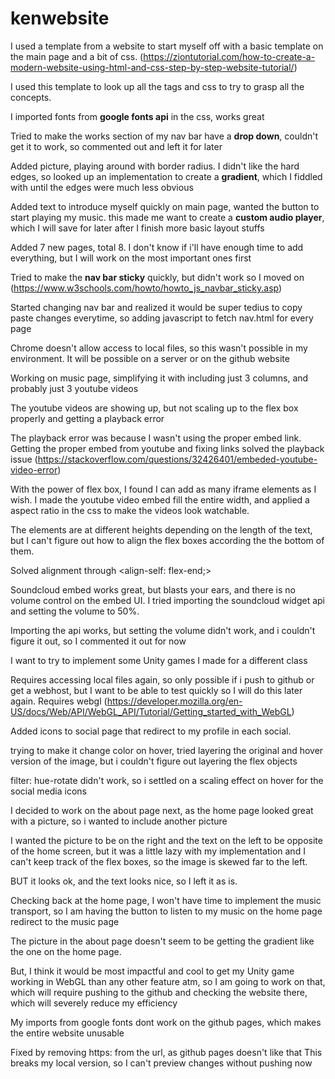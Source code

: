 # kenwebsite

I used a template from a website to start myself off with a basic template on the main page and a bit of css. (https://ziontutorial.com/how-to-create-a-modern-website-using-html-and-css-step-by-step-website-tutorial/)

I used this template to look up all the tags and css to try to grasp all the concepts.

I imported fonts from **google fonts api** in the css, works great

Tried to make the works section of my nav bar have a **drop down**, couldn't get it to work, so commented out and left it for later

Added picture, playing around with border radius. I didn't like the hard edges, so looked up an implementation to create a **gradient**, which I fiddled with until the edges were much less obvious

Added text to introduce myself quickly on main page, wanted the button to start playing my music. this made me want to create a **custom audio player**, which I will save for later after I finish more basic layout stuffs

Added 7 new pages, total 8. I don't know if i'll have enough time to add everything, but I will work on the most important ones first

Tried to make the **nav bar sticky** quickly, but didn't work so I moved on (https://www.w3schools.com/howto/howto_js_navbar_sticky.asp)

Started changing nav bar and realized it would be super tedius to copy paste changes everytime, so adding javascript to fetch nav.html for every page

Chrome doesn't allow access to local files, so this wasn't possible in my environment. It will be possible on a server or on the github website

Working on music page, simplifying it with including just 3 columns, and probably just 3 youtube videos

The youtube videos are showing up, but not scaling up to the flex box properly and getting a playback error

The playback error was because I wasn't using the proper embed link. Getting the proper embed from youtube and fixing links solved the playback issue (https://stackoverflow.com/questions/32426401/embeded-youtube-video-error)

With the power of flex box, I found I can add as many iframe elements as I wish. I made the youtube video embed fill the entire width, and applied a aspect ratio in the css to make the videos look watchable.

The elements are at different heights depending on the length of the text, but I can't figure out how to align the flex boxes according the the bottom of them.

Solved alignment through <align-self: flex-end;>

Soundcloud embed works great, but blasts your ears, and there is no volume control on the embed UI. I tried importing the soundcloud widget api and setting the volume to 50%.

Importing the api works, but setting the volume didn't work, and i couldn't figure it out, so I commented it out for now

I want to try to implement some Unity games I made for a different class

Requires accessing local files again, so only possible if i push to github or get a webhost, but I want to be able to test quickly so I will do this later again. Requires webgl (https://developer.mozilla.org/en-US/docs/Web/API/WebGL_API/Tutorial/Getting_started_with_WebGL)

Added icons to social page that redirect to my profile in each social.

trying to make it change color on hover, tried layering the original and hover version of the image, but i couldn't figure out layering the flex objects

filter: hue-rotate didn't work, so i settled on a scaling effect on hover for the social media icons

I decided to work on the about page next, as the home page looked great with a picture, so i wanted to include another picture

I wanted the picture to be on the right and the text on the left to be opposite of the home screen, but it was a little lazy with my implementation and I can't keep track of the flex boxes, so the image is skewed far to the left.

BUT it looks ok, and the text looks nice, so I left it as is.

Checking back at the home page, I won't have time to implement the music transport, so I am having the button to listen to my music on the home page redirect to the music page

The picture in the about page doesn't seem to be getting the gradient like the one on the home page.

But, I think it would be most impactful and cool to get my Unity game working in WebGL than any other feature atm, so I am going to work on that, which will require pushing to the github and checking the website there, which will severely reduce my efficiency

My imports from google fonts dont work on the github pages, which makes the entire website unusable

Fixed by removing https: from the url, as github pages doesn't like that
This breaks my local version, so I can't preview changes without pushing now


